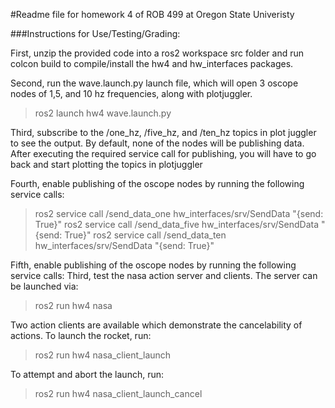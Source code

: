 #Readme file for homework 4 of ROB 499 at Oregon State Univeristy

###Instructions for Use/Testing/Grading:

First, unzip the provided code into a ros2 workspace src folder and run colcon build to compile/install the hw4 and hw_interfaces packages.

Second, run the wave.launch.py launch file, which will open 3 oscope nodes of 1,5, and 10 hz frequencies, along with plotjuggler.

> ros2 launch hw4 wave.launch.py

Third, subscribe to the /one_hz, /five_hz, and /ten_hz topics in plot juggler to see the output. 
By default, none of the nodes will be publishing data. After executing the required service call for 
publishing, you will have to go back and start plotting the topics in plotjuggler

Fourth, enable publishing of the oscope nodes by running the following service calls:

> ros2 service call /send_data_one hw_interfaces/srv/SendData "{send: True}"
> ros2 service call /send_data_five hw_interfaces/srv/SendData "{send: True}"
> ros2 service call /send_data_ten hw_interfaces/srv/SendData "{send: True}"

Fifth, enable publishing of the oscope nodes by running the following service calls:
Third, test the nasa action server and clients. The server can be launched via:

> ros2 run hw4 nasa

Two action clients are available which demonstrate the cancelability of actions. To launch the rocket, run:

> ros2 run hw4 nasa_client_launch

To attempt and abort the launch, run:

> ros2 run hw4 nasa_client_launch_cancel


